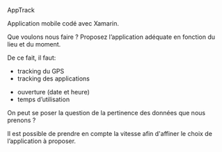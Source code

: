 <p class="c8"><span class="c7">AppTrack</span></p><p class="c0 c3"><span class="c1"></span></p><p class="c0 c3"><span class="c1"></span></p><p class="c0"><span class="c1">Application mobile cod&eacute; avec Xamarin.</span></p><p class="c0 c3"><span class="c1"></span></p><p class="c0 c3"><span class="c1"></span></p><p class="c0"><span class="c1">Que voulons nous faire ? Proposez l&rsquo;application ad&eacute;quate en fonction du lieu et du moment.</span></p><p class="c0 c3"><span class="c1"></span></p><p class="c0 c3"><span class="c1"></span></p><p class="c0"><span class="c1">De ce fait, il faut:</span></p><ul class="c4 lst-kix_jkph7roruq5g-0 start"><li class="c0 c5"><span class="c1">tracking du GPS</span></li><li class="c0 c5"><span class="c1">tracking des applications</span></li></ul><ul class="c4 lst-kix_jkph7roruq5g-1 start"><li class="c0 c2"><span class="c1">ouverture (date et heure)</span></li><li class="c0 c2"><span class="c1">temps d&rsquo;utilisation</span></li></ul><p class="c0 c3"><span class="c1"></span></p><p class="c0 c3"><span class="c1"></span></p><p class="c0"><span class="c1">On peut se poser la question de la pertinence des donn&eacute;es que nous prenons ?</span></p><p class="c0 c3"><span class="c1"></span></p><p class="c0 c3"><span class="c1"></span></p><p class="c0"><span class="c1">Il est possible de prendre en compte la vitesse afin d&#39;affiner le choix de l&rsquo;application &agrave; proposer.</span></p>